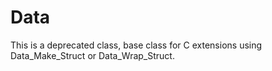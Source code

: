 # Data

This is a deprecated class, base class for C extensions using Data_Make_Struct
or Data_Wrap_Struct.
